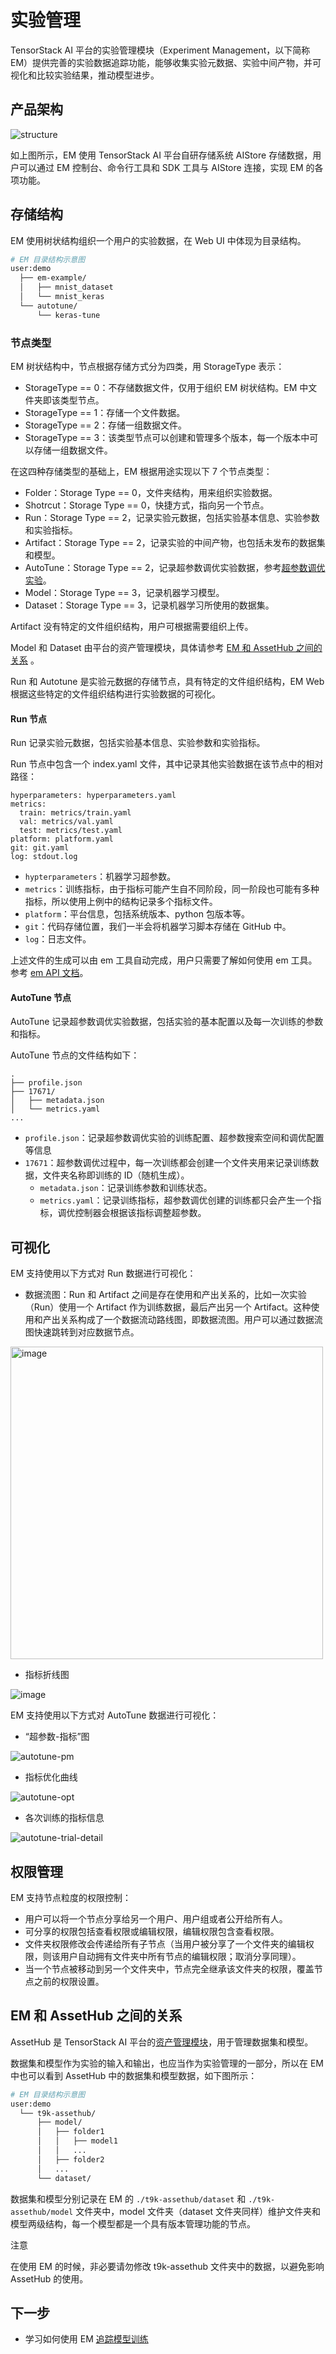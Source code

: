 # 实验管理

TensorStack AI 平台的实验管理模块（Experiment Management，以下简称 EM）提供完善的实验数据追踪功能，能够收集实验元数据、实验中间产物，并可视化和比较实验结果，推动模型进步。

## 产品架构

![structure](../assets/modules/em/architecture.png)

如上图所示，EM 使用 TensorStack AI 平台自研存储系统 AIStore 存储数据，用户可以通过 EM 控制台、命令行工具和 SDK 工具与 AIStore 连接，实现 EM 的各项功能。

## 存储结构

EM 使用树状结构组织一个用户的实验数据，在 Web UI 中体现为目录结构。

```bash
# EM 目录结构示意图
user:demo
  ├── em-example/
  │   ├── mnist_dataset
  │   └── mnist_keras
  └── autotune/
      └── keras-tune
```

### 节点类型

EM 树状结构中，节点根据存储方式分为四类，用 StorageType 表示：

* StorageType == 0：不存储数据文件，仅用于组织 EM 树状结构。EM 中文件夹即该类型节点。
* StorageType == 1：存储一个文件数据。
* StorageType == 2：存储一组数据文件。
* StorageType == 3：该类型节点可以创建和管理多个版本，每一个版本中可以存储一组数据文件。

在这四种存储类型的基础上，EM 根据用途实现以下 7 个节点类型：

* Folder：Storage Type == 0，文件夹结构，用来组织实验数据。
* Shotrcut：Storage Type == 0，快捷方式，指向另一个节点。
* Run：Storage Type == 2，记录实验元数据，包括实验基本信息、实验参数和实验指标。
* Artifact：Storage Type == 2，记录实验的中间产物，也包括未发布的数据集和模型。
* AutoTune：Storage Type == 2，记录超参数调优实验数据，参考[超参数调优实验](./building/autotune.md)。
* Model：Storage Type == 3，记录机器学习模型。
* Dataset：Storage Type == 3，记录机器学习所使用的数据集。

Artifact 没有特定的文件组织结构，用户可根据需要组织上传。

Model 和 Dataset 由平台的资产管理模块，具体请参考 [EM 和 AssetHub 之间的关系](#em-和-assethub-之间的关系) 。

Run 和 Autotune 是实验元数据的存储节点，具有特定的文件组织结构，EM Web 根据这些特定的文件组织结构进行实验数据的可视化。

#### Run 节点

Run 记录实验元数据，包括实验基本信息、实验参数和实验指标。

Run 节点中包含一个 index.yaml 文件，其中记录其他实验数据在该节点中的相对路径：

```
hyperparameters: hyperparameters.yaml
metrics:
  train: metrics/train.yaml
  val: metrics/val.yaml
  test: metrics/test.yaml
platform: platform.yaml
git: git.yaml
log: stdout.log
```

* `hypterparameters`：机器学习超参数。
* `metrics`：训练指标，由于指标可能产生自不同阶段，同一阶段也可能有多种指标，所以使用上例中的结构记录多个指标文件。
* `platform`：平台信息，包括系统版本、python 包版本等。
* `git`：代码存储位置，我们一半会将机器学习脚本存储在 GitHub 中。
* `log`：日志文件。

上述文件的生成可以由 em 工具自动完成，用户只需要了解如何使用 em 工具。参考 [em API 文档](../tools/python-sdk-t9k/api/t9k-em.md)。

#### AutoTune 节点

AutoTune 记录超参数调优实验数据，包括实验的基本配置以及每一次训练的参数和指标。

AutoTune 节点的文件结构如下：

```
.
├── profile.json
├── 17671/
│   ├── metadata.json
│   └── metrics.yaml
...
```

* `profile.json`：记录超参数调优实验的训练配置、超参数搜索空间和调优配置等信息
* `17671`：超参数调优过程中，每一次训练都会创建一个文件夹用来记录训练数据，文件夹名称即训练的 ID（随机生成）。
  * `metadata.json`：记录训练参数和训练状态。
  * `metrics.yaml`：记录训练指标，超参数调优创建的训练都只会产生一个指标，调优控制器会根据该指标调整超参数。

## 可视化

EM 支持使用以下方式对 Run 数据进行可视化：

* 数据流图：Run 和 Artifact 之间是存在使用和产出关系的，比如一次实验（Run）使用一个 Artifact 作为训练数据，最后产出另一个 Artifact。这种使用和产出关系构成了一个数据流动路线图，即数据流图。用户可以通过数据流图快速跳转到对应数据节点。

<img src="../assets/modules/em/run-dataflow.png" alt="image" width="500"/>

* 指标折线图

<img src="../assets/modules/em/run-metric.png" alt="image"/>

EM 支持使用以下方式对 AutoTune 数据进行可视化：

* “超参数-指标”图

![autotune-pm](../assets/modules/em/autotune-pm.png)

* 指标优化曲线

![autotune-opt](../assets/modules/em/autotune-opt.png)

* 各次训练的指标信息

![autotune-trial-detail](../assets/modules/em/autotune-trial-detail.png)

## 权限管理

EM 支持节点粒度的权限控制：

* 用户可以将一个节点分享给另一个用户、用户组或者公开给所有人。
* 可分享的权限包括查看权限或编辑权限，编辑权限包含查看权限。
* 文件夹权限修改会传递给所有子节点（当用户被分享了一个文件夹的编辑权限，则该用户自动拥有文件夹中所有节点的编辑权限；取消分享同理）。
* 当一个节点被移动到另一个文件夹中，节点完全继承该文件夹的权限，覆盖节点之前的权限设置。

## EM 和 AssetHub 之间的关系

AssetHub 是 TensorStack AI 平台的[资产管理模块](./asset-management.md)，用于管理数据集和模型。

数据集和模型作为实验的输入和输出，也应当作为实验管理的一部分，所以在 EM 中也可以看到 AssetHub 中的数据集和模型数据，如下图所示：

```bash
# EM 目录结构示意图
user:demo
  └── t9k-assethub/
      ├── model/
      │   ├── folder1
      │   │   ├── model1
      │   │   ...
      │   ├── folder2
      │   ...
      └── dataset/
```

数据集和模型分别记录在 EM 的 `./t9k-assethub/dataset` 和 `./t9k-assethub/model` 文件夹中，model 文件夹（dataset 文件夹同样）维护文件夹和模型两级结构，每一个模型都是一个具有版本管理功能的节点。

<aside class="note">
<div class="title">注意</div>

在使用 EM 的时候，非必要请勿修改 t9k-assethub 文件夹中的数据，以避免影响 AssetHub 的使用。

</aside>

## 下一步

* 学习如何使用 EM [追踪模型训练](../tasks/track-model-training.md)
